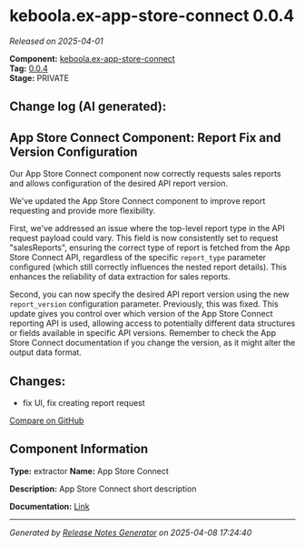 #  keboola.ex-app-store-connect 0.0.4

_Released on 2025-04-01_

**Component:** [keboola.ex-app-store-connect](https://github.com/keboola/component-app-store-connect)  
**Tag:** [0.0.4](https://github.com/keboola/component-app-store-connect/releases/tag/0.0.4)  
**Stage:** PRIVATE


## Change log (AI generated):
## App Store Connect Component: Report Fix and Version Configuration
Our App Store Connect component now correctly requests sales reports and allows configuration of the desired API report version.

We've updated the App Store Connect component to improve report requesting and provide more flexibility.

First, we've addressed an issue where the top-level report type in the API request payload could vary. This field is now consistently set to request "salesReports", ensuring the correct type of report is fetched from the App Store Connect API, regardless of the specific `report_type` parameter configured (which still correctly influences the nested report details). This enhances the reliability of data extraction for sales reports.

Second, you can now specify the desired API report version using the new `report_version` configuration parameter. Previously, this was fixed. This update gives you control over which version of the App Store Connect reporting API is used, allowing access to potentially different data structures or fields available in specific API versions. Remember to check the App Store Connect documentation if you change the version, as it might alter the output data format.



## Changes:



- fix UI, fix creating report request 



[Compare on GitHub](https://github.com/keboola/component-app-store-connect/compare/0.0.3...0.0.4)



## Component Information
**Type:** extractor
**Name:** App Store Connect

**Description:** App Store Connect short description


**Documentation:** [Link](https://github.com/keboola/component-app-store-connect/blob/master/README.md)



---
_Generated by [Release Notes Generator](https://github.com/keboola/release-notes-generator)
on 2025-04-08 17:24:40_